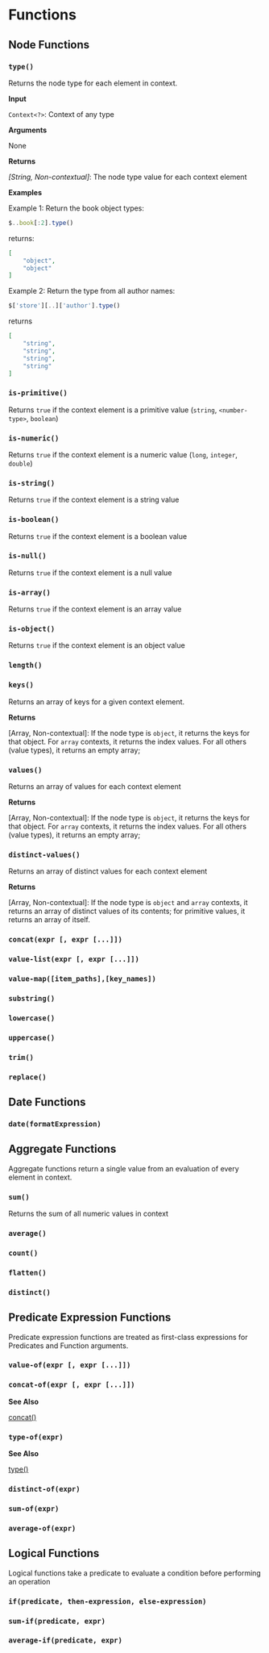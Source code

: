# Functions

## Node Functions

### `type()`

Returns the node type for each element in context.

**Input**

`Context<?>`: Context of any type

**Arguments**

None

**Returns**

*[String, Non-contextual]*: The node type value for each context element

**Examples**

Example 1: Return the book object types:

```javascript
$..book[:2].type()
```

returns:

```json
[
    "object",
    "object"
]
```

Example 2: Return the type from all author names:

```javascript
$['store'][..]['author'].type()  
```

returns

```json
[
    "string",
    "string",
    "string",
    "string"
]
```

### `is-primitive()`

Returns `true` if the context element is a primitive value (`string`, `<number-type>`, `boolean`)

### `is-numeric()`

Returns `true` if the context element is a numeric value (`long`, `integer`, `double`)

### `is-string()`

Returns `true` if the context element is a string value

### `is-boolean()`

Returns `true` if the context element is a boolean value

### `is-null()`

Returns `true` if the context element is a null value

### `is-array()`

Returns `true` if the context element is an array value

### `is-object()`

Returns `true` if the context element is an object value

### `length()`

### `keys()`

Returns an array of keys for a given context element.

**Returns**

[Array, Non-contextual]: If the node type is `object`, it returns the keys for that object. For `array` contexts, it
returns the index values. For all others (value types), it returns an empty array;

### `values()`

Returns an array of values for each context element

**Returns**

[Array, Non-contextual]: If the node type is `object`, it returns the keys for that object. For `array` contexts, it
returns the index values. For all others (value types), it returns an empty array;

### `distinct-values()`

Returns an array of distinct values for each context element

**Returns**

[Array, Non-contextual]: If the node type is `object` and `array` contexts, it returns an array of distinct values of
its contents; for primitive values, it returns an array of itself.

### `concat(expr [, expr [...]])`

### `value-list(expr [, expr [...]])`

### `value-map([item_paths],[key_names])`

### `substring()`

### `lowercase()`

### `uppercase()`

### `trim()`

### `replace()`

## Date Functions

### `date(formatExpression)`

## Aggregate Functions

Aggregate functions return a single value from an evaluation of every element in context.

### `sum()`

Returns the sum of all numeric values in context

### `average()`

### `count()`

### `flatten()`

### `distinct()`

## Predicate Expression Functions

Predicate expression functions are treated as first-class expressions for Predicates and Function arguments.

### `value-of(expr [, expr [...]])`

### `concat-of(expr [, expr [...]])`

**See Also**

[concat()](#concatexpr--expr-)

### `type-of(expr)`

**See Also**

[type()](#type)

### `distinct-of(expr)`

### `sum-of(expr)`

### `average-of(expr)`

## Logical Functions

Logical functions take a predicate to evaluate a condition before performing an operation

### `if(predicate, then-expression, else-expression)`

### `sum-if(predicate, expr)`

### `average-if(predicate, expr)`